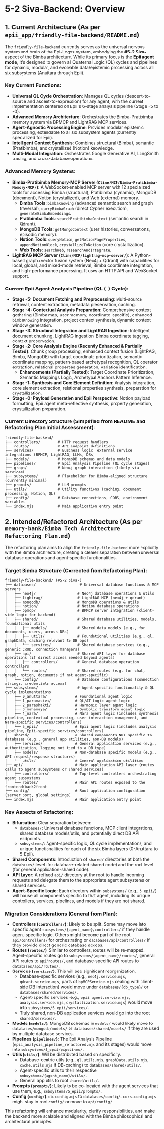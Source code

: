 # 5-2 Siva-Backend: Overview

## 1. Current Architecture (As per `epii_app/friendly-file-backend/README.md`)

The `friendly-file-backend` currently serves as the universal nervous system and brain of the Epi-Logos system, embodying the **#5-2 Siva-** aspect of the Bimba architecture. While its primary focus is the **Epii agent mode**, it's designed to govern all Quaternal Logic (QL) cycles and pipelines for dynamic, modular, and evolvable data/epistemic processing across all six subsystems (Anuttara through Epii).

### Key Current Functions:

*   **Universal QL Cycle Orchestration**: Manages QL cycles (descent-to-source and ascent-to-expression) for any agent, with the current implementation centered on Epii's 6-stage analysis pipeline (Stage -5 to -0).
*   **Advanced Memory Architecture**: Orchestrates the Bimba-Pratibimba memory system via BPMCP and LightRAG MCP services.
*   **Agent-Agnostic Processing Engine**: Provides modular epistemic processing, extendable to all six subsystem agents (currently specialized for Epii).
*   **Intelligent Context Synthesis**: Combines structural (Bimba), semantic (Pratibimba), and crystallized (Notion) knowledge.
*   **Multi-Modal Integration**: Orchestrates Google Generative AI, LangSmith tracing, and cross-database operations.

### Advanced Memory Systems:

*   **Bimba-Pratibimba Memory-MCP Server (`Cline/MCP/Bimba-Pratibimba-Memory-MCP/`)**: A WebSocket-enabled MCP server with 12 specialized tools for accessing Bimba (structural), Pratibimba (dynamic), MongoDB (document), Notion (crystallized), and Web (external) memory.
    *   **Bimba Tools**: `bimbaKnowing` (advanced semantic search and graph traversal), `queryBimbaGraph` (direct Cypher execution), `generateBimbaEmbeddings`.
    *   **Pratibimba Tools**: `searchPratibimbaContext` (semantic search in Qdrant).
    *   **MongoDB Tools**: `getMongoContext` (user histories, conversations, episodic memory).
    *   **Notion Tools**: `queryNotion`, `getNotionPageProperties`, `appendNotionBlock`, `crystallizeToNotion` (core crystallization).
    *   **Web Tools**: `searchWeb`, `researchAndIntegrate`.
*   **LightRAG MCP Server (`Cline/MCP/lightrag-mcp-server/`)**: A Python-based graph+vector fusion system (Neo4j + Qdrant) with capabilities for local, global, and mixed-mode retrieval, Bimba coordinate integration, and high-performance processing. It uses an HTTP API and WebSocket support.

### Current Epii Agent Analysis Pipeline (QL (-) Cycle):

*   **Stage -5: Document Fetching and Preprocessing**: Multi-source retrieval, content extraction, metadata preservation, caching.
*   **Stage -4: Contextual Analysis Preparation**: Comprehensive context gathering (Bimba map, user memory, coordinate-specific), enhanced `bimbaKnowing` integration, project context synthesis, dynamic context window generation.
*   **Stage -3: Structural Integration and LightRAG Ingestion**: Intelligent document chunking, LightRAG ingestion, Bimba coordinate tagging, context preservation.
*   **Stage -2: Core Analysis Engine (Recently Enhanced & Partially Tested)**: Chunk group processing, enhanced context fusion (LightRAG, Bimba, MongoDB) with target coordinate prioritization, semantic coordinate mapping, pattern-based archetypal recognition, QL operator extraction, relational properties generation, variation identification.
    *   **Enhancements (Partially Tested)**: Target Coordinate Prioritization, Semantic Mappings Logic, Archetypal Anchors Pattern Inference.
*   **Stage -1: Synthesis and Core Element Definition**: Analysis integration, core element extraction, relational properties synthesis, preparation for crystallization.
*   **Stage -0: Payload Generation and Epii Perspective**: Notion payload formatting, Epii agent meta-reflective synthesis, property generation, crystallization preparation.

### Current Directory Structure (Simplified from README and Refactoring Plan Initial Assessment):

```
friendly-file-backend/
├── controllers/        # HTTP request handlers
├── routes/             # API endpoint definitions
├── services/           # Business logic, external service integrations (BPMCP, LightRAG, LLMs, DBs)
├── models/             # MongoDB schemas and data models
├── pipelines/          # Epii Analysis Pipeline (QL cycle stages)
├── graph/              # Neo4j graph interaction (likely via services)
├── subsystems/         # Placeholder for Bimba-aligned structure (currently minimal)
├── prompts/            # LLM prompts
├── utils/              # Utility functions (caching, document processing, Notion, QL)
├── config/             # Database connections, CORS, environment variables
└── index.mjs           # Main application entry point
```

## 2. Intended/Refactored Architecture (As per `memory-bank/Bimba Tech Architecture Refactoring Plan.md`)

The refactoring plan aims to align the `friendly-file-backend` more explicitly with the Bimba architecture, creating a clearer separation between universal database operations and agent-specific functionalities.

### Target Bimba Structure (Corrected from Refactoring Plan):

```
friendly-file-backend/ (#5-2 Siva-)
├── databases/                    # Universal database functions & MCP servers
│   ├── neo4j/                   # Neo4j database operations & utils
│   ├── lightrag/                # LightRAG MCP (neo4j + qdrant)
│   ├── mongodb/                 # MongoDB operations & utils
│   ├── notion/                  # Notion database operations
│   ├── bpmcp/                   # BPMCP server integration (client-side logic for backend)
│   ├── shared/                  # Shared database utilities, models, foundational utils
│   │   ├── models/              # Shared data models (e.g., for documents, users, across DBs)
│   │   ├── utils/               # Foundational utilities (e.g., ql, graphData, caching relevant to DB ops)
│   │   └── services/            # Shared database services (e.g., generic CRUD, connection managers)
│   ├── api/                     # Shared API layer for database operations (if direct access needed beyond agents)
│   │   ├── controllers/         # General database operation controllers
│   │   └── routes/              # Shared routes (e.g. for chat, graph, notion, documents if not agent-specific)
│   └── config/                  # Database configurations (connection strings, credentials access)
├── subsystems/                  # Agent-specific functionality & QL cycle implementations
│   ├── 0_anuttara/             # Foundational agent logic
│   ├── 1_paramasiva/           # QL/AT Logic agent logic
│   ├── 2_parashakti/           # Harmonic layer agent logic
│   ├── 3_mahamaya/             # Symbolic transform agent logic
│   ├── 4_nara/                 # Nara agent logic (includes synthesis pipeline, contextual processing, user interaction management, and Nara-specific services/controllers)
│   └── 5_epii/                 # Epii agent logic (includes analysis pipeline, Epii-specific services/controllers)
├── shared/                     # Shared components NOT specific to databases (e.g., general app utilities, non-DB models)
│   ├── services/               # General application services (e.g., authentication, logging not tied to a DB type)
│   ├── models/                 # Non-database specific models (e.g., API request/response structures)
│   └── utils/                  # General application utilities
├── api/                        # Main application API layer (routes calls to agent subsystems or shared services)
│   ├── controllers/            # Top-level controllers orchestrating agent subsystems
│   └── routes/                 # Main API routes exposed to the frontend/back2front
├── config/                     # Root application configuration (server port, global settings)
└── index.mjs                   # Main application entry point
```

### Key Aspects of Refactoring:

*   **Bifurcation**: Clear separation between:
    *   `databases/`: Universal database functions, MCP client integrations, shared database models/utils, and potentially direct DB API endpoints.
    *   `subsystems/`: Agent-specific logic, QL cycle implementations, and unique functionalities for each of the six Bimba layers (0-Anuttara to 5-Epii).
*   **Shared Components**: Introduction of `shared/` directories at both the `databases/` level (for database-related shared code) and the root level (for general application-shared code).
*   **API Layer**: A refined `api/` directory at the root to handle incoming requests and delegate them to the appropriate agent subsystems or shared services.
*   **Agent-Specific Logic**: Each directory within `subsystems/` (e.g., `5_epii/`) will house all components specific to that agent, including its unique controllers, services, pipelines, and models if they are not shared.

### Migration Considerations (General from Plan):

*   **Controllers (`controllers/`)**: Likely to be split. Some may move into specific agent `subsystems/{agent_name}/controllers/` if they handle agent-specific logic. Others might become part of the root `api/controllers/` for orchestrating or `databases/api/controllers/` if they provide direct generic database access.
*   **Routes (`routes/`)**: Similar to controllers, routes will be re-mapped. Agent-specific routes go to `subsystems/{agent_name}/routes/`, general API routes to `api/routes/`, and database-specific API routes to `databases/api/routes/`.
*   **Services (`services/`)**: This will see significant reorganization.
    *   Database-specific services (e.g., `neo4j.service.mjs`, `qdrant.service.mjs`, parts of `bpMCPService.mjs` dealing with client-side DB interaction) would move under `databases/{db_type}/` or `databases/shared/services/`.
    *   Agent-specific services (e.g., `epii-agent.service.mjs`, `analysis.service.mjs`, `crystallization.service.mjs`) would move into `subsystems/5_epii/services/`.
    *   Truly shared, non-DB application services would go into the root `shared/services/`.
*   **Models (`models/`)**: MongoDB schemas in `models/` would likely move to `databases/mongodb/models/` or `databases/shared/models/` if they are used by multiple database services.
*   **Pipelines (`pipelines/`)**: The Epii Analysis Pipeline (`epii_analysis_pipeline_refactored.mjs` and its stages) would move into `subsystems/5_epii/pipelines/`.
*   **Utils (`utils/`)**: Will be distributed based on specificity.
    *   Database-centric utils (e.g., `ql.utils.mjs`, `graphData.utils.mjs`, `cache.utils.mjs` if DB-caching) to `databases/shared/utils/`.
    *   Agent-specific utils to their respective `subsystems/{agent_name}/utils/`.
    *   General app utils to root `shared/utils/`.
*   **Prompts (`prompts/`)**: Likely to be co-located with the agent services that use them, e.g., `subsystems/5_epii/prompts/`.
*   **Config (`config/`)**: `db.config.mjs` to `databases/config/`. `cors.config.mjs` might stay in root `config/` or move to `api/config/`.

This refactoring will enhance modularity, clarify responsibilities, and make the backend more scalable and aligned with the Bimba philosophical and architectural principles.